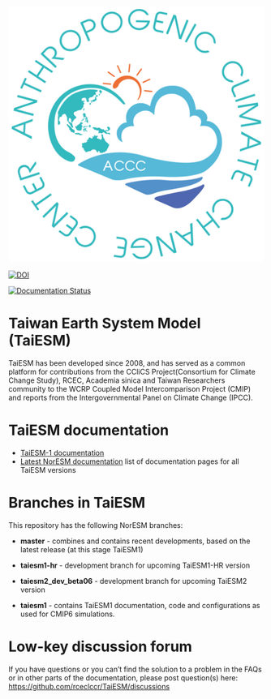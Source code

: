 ![TaiESM logo](img/ac3_logo.jpg)

[![DOI](https://doi.org/10.5281/zenodo.3626654.svg)](https://doi.org/10.5281/gmd-13-3887-2020)

[![Documentation Status](https://readthedocs.org/projects/taiesm-docs/badge/?version=latest)](https://taiesm-docs.readthedocs.io/en/latest/?badge=latest)

# Taiwan Earth System Model (TaiESM)

TaiESM has been developed since 2008, and has served as a common platform for contributions from the CCliCS Project(Consortium for Climate Change Study), RCEC, Academia sinica and Taiwan Researchers community to the WCRP Coupled Model Intercomparison Project (CMIP) and reports from the Intergovernmental Panel on Climate Change (IPCC).


# TaiESM documentation

- [TaiESM-1 documentation](https://taiesm-docs.readthedocs.io/en/taiesm1)
- [Latest NorESM documentation](https://taiesm-docs.readthedocs.io/en/latest) list of documentation pages for all TaiESM versions


# Branches in TaiESM

This repository has the following NorESM branches:

* **master** - combines and contains recent developments, based on the latest release (at this stage TaiESM1)

* **taiesm1-hr** - development branch for upcoming TaiESM1-HR version

* **taiesm2_dev_beta06** - development branch for upcoming TaiESM2 version

* **taiesm1** - contains TaiESM1 documentation, code and configurations as used for CMIP6 simulations.


# Low-key discussion forum

If you have questions or you can’t find the solution to a problem in the FAQs or in other parts of the documentation, please post question(s) here: 
https://github.com/rceclccr/TaiESM/discussions
